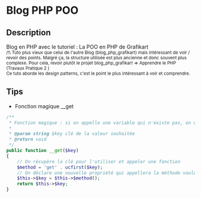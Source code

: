# Blog PHP POO
## Description
Blog en PHP avec le tutoriel : La POO en PHP de Grafikart
<br>
<small>
/!\ Tuto plus vieux que celui de l'autre Blog (blog_php_grafikart) mais intéressant de voir / revoir des points. Malgré ça, la structure utilisée est plus ancienne et donc souvent plus complexe. Pour cela, revoir plutôt le projet blog_php_grafikart => Apprendre le PHP (Travaux Pratique 2
)
<br>
Ce tuto aborde les design patterns, c'est le point le plus intéressant à voir et comprendre.
</small>

## Tips
- Fonction magique __get
```PHP
/**
 * Fonction magique : si on appelle une variable qui n'existe pas, on utilise cette variable selon nos besoins. ATTENTION : ne pas en abuser (voir ne pas l'utiliser)
 *
 * @param string $key clé de la valeur souhaitée
 * @return void
 */
public function __get($key)
{
    // On récupère la clé pour l'utiliser et appeler une fonction
    $method = 'get' . ucfirst($key);
    // On déclare une nouvelle propriété qui appellera la méthode voulue la prochaine fois qu'on utilisera cette propriété (= utilisation de la méthode magique une seule fois)
    $this->$key = $this->$method();
    return $this->$key;
}
```